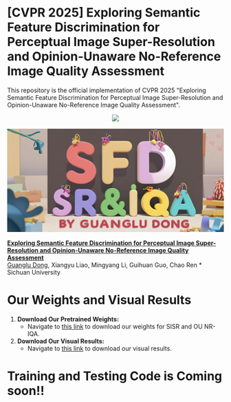 # [CVPR 2025] Exploring Semantic Feature Discrimination for Perceptual Image Super-Resolution and Opinion-Unaware No-Reference Image Quality Assessment
This repository is the official implementation of CVPR 2025 "Exploring Semantic Feature Discrimination for Perceptual Image Super-Resolution and Opinion-Unaware No-Reference Image Quality Assessment".
<p align="center">
<a href="https://arxiv.org/abs/2503.19295"><img src="https://img.shields.io/badge/arXiv-Paper-<color>"></a>
 <p align="center">

 <p align="center">
    <img src="SFD1.jpg" width="1000px"/>
</p>
  
 **[Exploring Semantic Feature Discrimination for Perceptual Image Super-Resolution and Opinion-Unaware No-Reference Image Quality Assessment](https://arxiv.org/abs/2503.19295)**
 </br>
[Guanglu Dong](https://github.com/GuangluDong0728),
Xiangyu Liao,
Mingyang Li,
Guihuan Guo,
Chao Ren \*
 </br>
Sichuan University

# Our Weights and Visual Results

1. **Download Our Pretrained Weights:**
   - Navigate to [this link](https://drive.google.com/drive/folders/1WWqA7KPi4E-2apUJ8Qhj5nIAl6ZiGcyJ?usp=drive_link) to download our weights for SISR and OU NR-IQA.
2. **Download Our Visual Results:**
   - Navigate to [this link](https://drive.google.com/drive/folders/13aePGEc92I_I4r8EX4RdUQlYI2ZkxS0G?usp=drive_link) to download our visual results.
  
# Training and Testing Code is Coming soon!!

